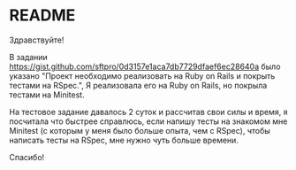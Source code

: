 # README

Здравствуйте!

В задании https://gist.github.com/sftpro/0d3157e1aca7db7729dfaef6ec28640a
было указано "Проект необходимо реализовать на Ruby on Rails и покрыть тестами на RSpec.",
Я реализовала его на Ruby on Rails, но покрыла тестами на Minitest.

На тестовое задание давалось 2 суток и рассчитав свои силы и время, я посчитала что быстрее справлюсь, если 
напишу тесты на знакомом мне Minitest (с которым у меня было больше опыта, чем с RSpec),
чтобы написать тесты на RSpec, мне нужно чуть больше времени.

Спасибо!

